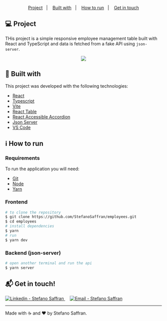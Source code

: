 <p align="center">
  <a href="#computer-project">Project</a>&nbsp;&nbsp;&nbsp;|&nbsp;&nbsp;&nbsp;
  <a href="#rocket-built-with">Built with</a>&nbsp;&nbsp;&nbsp;|&nbsp;&nbsp;&nbsp;
  <a href="#information_source-how-to-run">How to run</a>&nbsp;&nbsp;&nbsp;|&nbsp;&nbsp;&nbsp;
  <a href="#mailbox_with_mail-get-in-touch">Get in touch</a>
  </p>


## :computer: Project 

THis project is a simple responsive employee management table built with React and TypeScript and data is fetched from a fake API using `json-server`.

 <p align="center">
  <img src="https://res.cloudinary.com/stefanosaffran/image/upload/v1741197703/ztc2hlrmgxmv3hxknxjm.gif" >
</p>

## :rocket: Built with

This project was developed with the following technologies:

-   [React](https://pt-br.reactjs.org/)
-   [Typescript](https://www.typescriptlang.org/)
-   [Vite](https://vite.dev/)
-   [React Table](https://tanstack.com/table/v7/)
-   [React Accessible Accordion](https://www.npmjs.com/package/react-accessible-accordion)
-   [Json Server](https://github.com/typicode/json-server)
-   [VS Code](https://code.visualstudio.com/)

## :information_source: How to run

### Requirements

To run the application you will need:
* [Git](https://git-scm.com)
* [Node](https://nodejs.org/)
* [Yarn](https://yarnpkg.com/) 

### Frontend

```bash
# to clone the repository
$ git clone https://github.com/StefanoSaffran/employees.git
$ cd employees
# install dependencies
$ yarn
# run
$ yarn dev
```

### Backend (json-server)

```bash
# open another terminal and run the api
$ yarn server

```

## :mailbox_with_mail: Get in touch!

<a href="https://www.linkedin.com/in/stefanosaffran/" target="_blank" >
  <img alt="Linkedin - Stefano Saffran" src="https://img.shields.io/badge/Linkedin--%23F8952D?style=social&logo=linkedin">
</a>&nbsp;&nbsp;&nbsp;
<a href="mailto:stefanoas@gmail.com" target="_blank" >
  <img alt="Email - Stefano Saffran" src="https://img.shields.io/badge/Email--%23F8952D?style=social&logo=gmail">
</a> 

---

Made with :coffee: and ❤️ by Stefano Saffran.